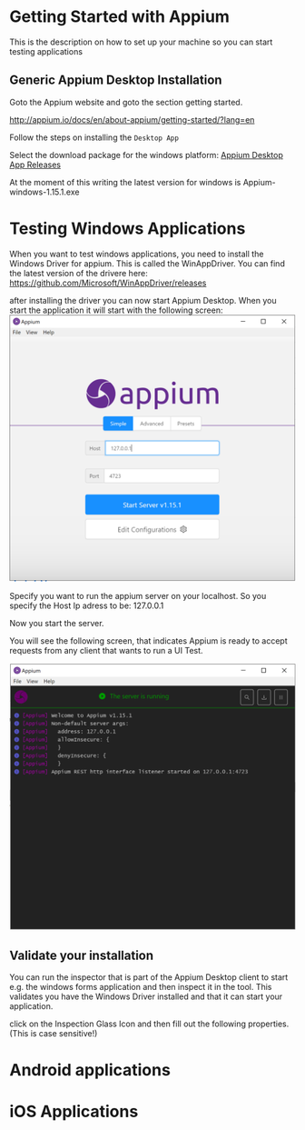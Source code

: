 # Getting Started with Appium

This is the description on how to set up your machine so you can start testing applications

## Generic Appium Desktop Installation
Goto the Appium website and goto the section getting started.

<a href="http://appium.io/docs/en/about-appium/getting-started/?lang=en">http://appium.io/docs/en/about-appium/getting-started/?lang=en</a>

Follow the steps on installing the `Desktop App`

Select the download package for the windows platform:
<a href="https://github.com/appium/appium-desktop/releases">Appium Desktop App Releases</a>

At the moment of this writing the latest version for windows is Appium-windows-1.15.1.exe

# Testing Windows Applications
When you want to test windows applications, you need to install the Windows Driver for appium. This is called the WinAppDriver. You can find the latest version of the drivere here: <a href="https://github.com/Microsoft/WinAppDriver/releases">https://github.com/Microsoft/WinAppDriver/releases</a>

after installing the driver you can now start Appium Desktop.
When you start the application it will start with the following screen:
<img src="images/startupserveronlocalhost.PNG">

Specify you want to run the appium server on your localhost. So you specify the Host Ip adress to be: 127.0.0.1

Now you start the server.

You will see the following screen, that indicates Appium is ready to accept requests from any client that wants to run a UI Test.

<img src="images/appiumready.PNG">

## Validate your installation
You can run the inspector that is part of the Appium Desktop client to start e.g. the windows forms application and then inspect it in the tool. This validates you have the Windows Driver installed and that it can start your application.

click on the Inspection Glass Icon and then fill out the following properties. (This is case sensitive!)



# Android applications

# iOS Applications